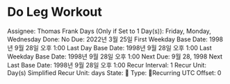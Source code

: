 # Do Leg Workout

Assignee: Thomas Frank
Days (Only if Set to 1 Day(s)): Friday, Monday, Wednesday
Done: No
Due: 2022년 3월 25일
First Weekday Base Date: 1998년 9월 28일 오후 1:00
Last Day Base Date: 1998년 9월 28일 오후 1:00
Last Weekday Base Date: 1998년 9월 28일 오후 1:00
Next Due: 9월 28, 1998
Next Last Base Date: 1998년 9월 28일 오후 1:00
Recur Interval: 1
Recur Unit: Day(s)
Simplified Recur Unit: days
State: 🔴
Type: 🔄Recurring
UTC Offset: 0